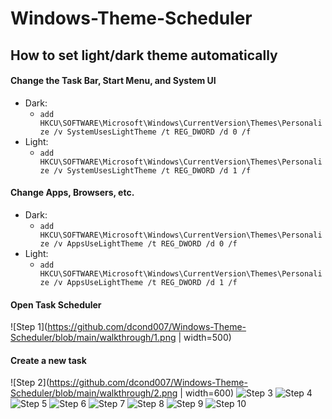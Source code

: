 
# Windows-Theme-Scheduler

## How to set light/dark theme automatically


#### Change the Task Bar, Start Menu, and System UI
* Dark:
	* `add HKCU\SOFTWARE\Microsoft\Windows\CurrentVersion\Themes\Personalize /v SystemUsesLightTheme /t REG_DWORD /d 0 /f`
* Light:
	* `add HKCU\SOFTWARE\Microsoft\Windows\CurrentVersion\Themes\Personalize /v SystemUsesLightTheme /t REG_DWORD /d 1 /f`

#### Change Apps, Browsers, etc.
* Dark:
	* `add HKCU\SOFTWARE\Microsoft\Windows\CurrentVersion\Themes\Personalize /v AppsUseLightTheme /t REG_DWORD /d 0 /f`
* Light:
	* `add HKCU\SOFTWARE\Microsoft\Windows\CurrentVersion\Themes\Personalize /v AppsUseLightTheme /t REG_DWORD /d 1 /f`

#### Open Task Scheduler
![Step 1](https://github.com/dcond007/Windows-Theme-Scheduler/blob/main/walkthrough/1.png | width=500)


#### Create a new task
![Step 2](https://github.com/dcond007/Windows-Theme-Scheduler/blob/main/walkthrough/2.png | width=600)
![Step 3](https://github.com/dcond007/Windows-Theme-Scheduler/blob/main/walkthrough/3.png)
![Step 4](https://github.com/dcond007/Windows-Theme-Scheduler/blob/main/walkthrough/4.png)
![Step 5](https://github.com/dcond007/Windows-Theme-Scheduler/blob/main/walkthrough/5.png)
![Step 6](https://github.com/dcond007/Windows-Theme-Scheduler/blob/main/walkthrough/6.png)
![Step 7](https://github.com/dcond007/Windows-Theme-Scheduler/blob/main/walkthrough/7.png)
![Step 8](https://github.com/dcond007/Windows-Theme-Scheduler/blob/main/walkthrough/8.png)
![Step 9](https://github.com/dcond007/Windows-Theme-Scheduler/blob/main/walkthrough/9.png)
![Step 10](https://github.com/dcond007/Windows-Theme-Scheduler/blob/main/walkthrough/10.png)

